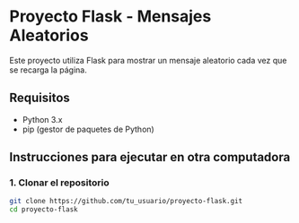 # Proyecto Flask - Mensajes Aleatorios

Este proyecto utiliza Flask para mostrar un mensaje aleatorio cada vez que se recarga la página.

## Requisitos

- Python 3.x
- pip (gestor de paquetes de Python)

## Instrucciones para ejecutar en otra computadora

### 1. Clonar el repositorio
```bash
git clone https://github.com/tu_usuario/proyecto-flask.git
cd proyecto-flask

